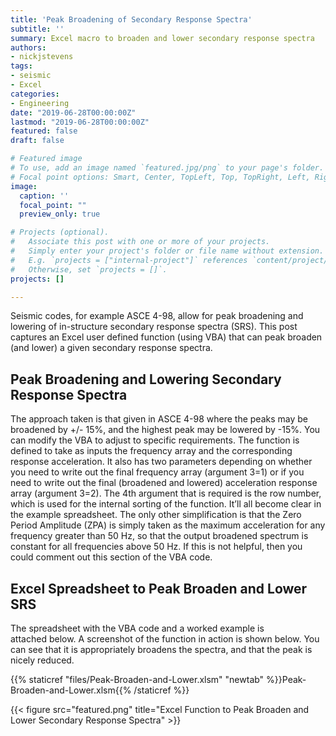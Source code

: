 ```yaml
---
title: 'Peak Broadening of Secondary Response Spectra'
subtitle: ''
summary: Excel macro to broaden and lower secondary response spectra
authors:
- nickjstevens
tags:
- seismic
- Excel
categories:
- Engineering
date: "2019-06-28T00:00:00Z"
lastmod: "2019-06-28T00:00:00Z"
featured: false
draft: false

# Featured image
# To use, add an image named `featured.jpg/png` to your page's folder.
# Focal point options: Smart, Center, TopLeft, Top, TopRight, Left, Right, BottomLeft, Bottom, BottomRight
image:
  caption: ''
  focal_point: ""
  preview_only: true

# Projects (optional).
#   Associate this post with one or more of your projects.
#   Simply enter your project's folder or file name without extension.
#   E.g. `projects = ["internal-project"]` references `content/project/deep-learning/index.md`.
#   Otherwise, set `projects = []`.
projects: []

---
```


Seismic codes, for example ASCE 4-98, allow for peak broadening and lowering of in-structure secondary response spectra (SRS). This post captures an Excel user defined function (using VBA) that can peak broaden (and lower) a given secondary response spectra.

## Peak Broadening and Lowering Secondary Response Spectra

The approach taken is that given in ASCE 4-98 where the peaks may be broadened by +/- 15%, and the highest peak may be lowered by -15%. You can modify the VBA to adjust to specific requirements. The function is defined to take as inputs the frequency array and the corresponding response acceleration. It also has two parameters depending on whether you need to write out the final frequency array (argument 3=1) or if you need to write out the final (broadened and lowered) acceleration response array (argument 3=2). The 4th argument that is required is the row number, which is used for the internal sorting of the function. It’ll all become clear in the example spreadsheet. The only other simplification is that the Zero Period Amplitude (ZPA) is simply taken as the maximum acceleration for any frequency greater than 50 Hz, so that the output broadened spectrum is constant for all frequencies above 50 Hz. If this is not helpful, then you could comment out this section of the VBA code.

## Excel Spreadsheet to Peak Broaden and Lower SRS

The spreadsheet with the VBA code and a worked example is attached below. A screenshot of the function in action is shown below. You can see that it is appropriately broadens the spectra, and that the peak is nicely reduced.

{{% staticref "files/Peak-Broaden-and-Lower.xlsm" "newtab" %}}Peak-Broaden-and-Lower.xlsm{{% /staticref %}}

{{< figure src="featured.png" title="Excel Function to Peak Broaden and Lower Secondary Response Spectra" >}}

